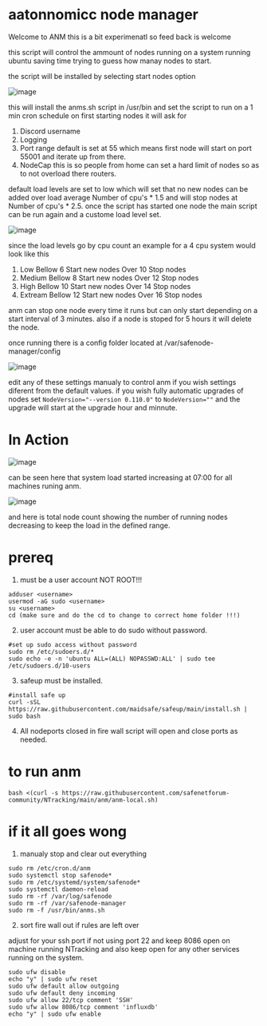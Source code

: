 # aatonnomicc node manager

Welcome to ANM this is a bit experimenatl so feed back is welcome 

this script will control the ammount of nodes running on a system running ubuntu saving time trying to guess how manay nodes to start.

the script will be installed by selecting start nodes option

![image](https://github.com/user-attachments/assets/6d7da7d0-750e-46a8-aef7-8bc0d2bfcd08)


this will install the anms.sh script in /usr/bin and set the script to run on a 1 min cron schedule
on first starting nodes it will ask for

1. Discord username
2. Logging
3. Port range default is set at 55 which means first node will start on port 55001 and iterate up from there.
4. NodeCap this is so people from home can set a hard limit of nodes so as to not overload there routers.


default load levels are set to low which will set that no new nodes can be added over load average Number of cpu's * 1.5 and will stop nodes at Number of cpu's * 2.5.
once the script has started one node the main script can be run again and a custome load level set.

![image](https://github.com/user-attachments/assets/886df594-3916-4ad9-917b-369e0ce682c2)

since the load levels go by cpu count an example for a 4 cpu system would look like this

1. Low        Bellow 6 Start new nodes  Over 10 Stop nodes
2. Medium     Bellow 8 Start new nodes  Over 12 Stop nodes
3. High       Bellow 10 Start new nodes Over 14 Stop nodes
4. Extream    Bellow 12 Start new nodes Over 16 Stop nodes

anm can stop one node every time it runs but can only start depending on a start interval of 3 minutes. also if a node is stoped for 5 hours it will delete the node.

once running there is a config folder located at /var/safenode-manager/config

![image](https://github.com/user-attachments/assets/f1203a76-24d9-4633-b045-8a88ae73eb99)

edit any of these settings manualy to control anm if you wish settings diferent from the default values.
if you wish fully automatic upgrades of nodes set 
```NodeVersion="--version 0.110.0"```
to
```NodeVersion=""``` and the upgrade will start at the upgrade hour and minnute.

# In Action

![image](https://github.com/user-attachments/assets/eac0ccd0-a706-4b8c-8a09-7c036518766d)

can be seen here that system load started increasing at 07:00 for all machines runing anm.

![image](https://github.com/user-attachments/assets/3c50bcb5-af23-41e6-9ca6-e119dd9967e6)

and here is total node count showing the number of running nodes decreasing to keep the load in the defined range.

# prereq

1. must be a user account NOT ROOT!!!

```
adduser <username>
usermod -aG sudo <username>
su <username>
cd (make sure and do the cd to change to correct home folder !!!)
```

2. user account must be able to do sudo without password.

```
#set up sudo access without password
sudo rm /etc/sudoers.d/*
sudo echo -e -n 'ubuntu ALL=(ALL) NOPASSWD:ALL' | sudo tee /etc/sudoers.d/10-users
```
3. safeup must be installed.

```
#install safe up
curl -sSL https://raw.githubusercontent.com/maidsafe/safeup/main/install.sh | sudo bash
```
4. All nodeports closed in fire wall script will open and close ports as needed.

# to run anm

```
bash <(curl -s https://raw.githubusercontent.com/safenetforum-community/NTracking/main/anm/anm-local.sh)
```

# if it all goes wong

1. manualy stop and clear out everything
```
sudo rm /etc/cron.d/anm
sudo systemctl stop safenode*
sudo rm /etc/systemd/system/safenode*
sudo systemctl daemon-reload
sudo rm -rf /var/log/safenode
sudo rm -rf /var/safenode-manager
sudo rm -f /usr/bin/anms.sh
```

2. sort fire wall out if rules are left over

adjust for your ssh port if not using port 22 and keep 8086 open on machine running NTracking and also keep open for any other services running on the system.

```
sudo ufw disable
echo "y" | sudo ufw reset
sudo ufw default allow outgoing
sudo ufw default deny incoming
sudo ufw allow 22/tcp comment 'SSH'
sudo ufw allow 8086/tcp comment 'influxdb'
echo "y" | sudo ufw enable
```
